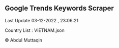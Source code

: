 

## Google Trends Keywords Scraper 
 
Last Update 03-12-2022 , 23:06:21

Country List :
VIETNAM.json



© Abdul Muttaqin 
